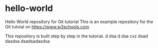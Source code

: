 # hello-world
Hello World repository for Git tutorial
This is an example repository for the Git tutoial on https://www.w3schools.com

This repository is built step by step in the tutorial.
d
dsa
d
dsa
cxz
dsad
dasdsa
dsadsadasdsa